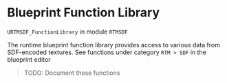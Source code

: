 # Blueprint Function Library
`URTMSDF_FunctionLibrary` in module `RTMSDF`

The runtime blueprint function library provides access to various data from SDF-encoded textures. See functions under category `RTM > SDF` in the blueprint editor

> TODO: Document these functions
